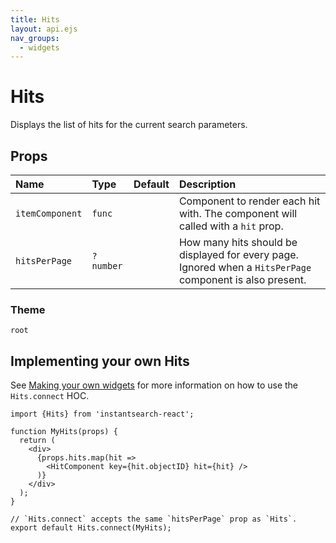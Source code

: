 ```yaml
---
title: Hits
layout: api.ejs
nav_groups:
  - widgets
---
```


# Hits

Displays the list of hits for the current search parameters.

## Props

Name | Type | Default |Description
:- | :- | :- | :-
`itemComponent` | `func` | | Component to render each hit with. The component will called with a `hit` prop.
`hitsPerPage` | `?number` | | How many hits should be displayed for every page. Ignored when a `HitsPerPage` component is also present.

### Theme

`root`

## Implementing your own Hits

See [Making your own widgets](../Customization.md) for more information on how to use the `Hits.connect` HOC.

```
import {Hits} from 'instantsearch-react';

function MyHits(props) {
  return (
    <div>
      {props.hits.map(hit =>
        <HitComponent key={hit.objectID} hit={hit} />
      )}
    </div>
  );
}

// `Hits.connect` accepts the same `hitsPerPage` prop as `Hits`.
export default Hits.connect(MyHits);
```
